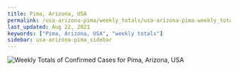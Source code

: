 ```yaml
---
title: Pima, Arizona, USA
permalink: /usa-arizona-pima/weekly_totals/usa-arizona-pima-weekly_totals.html
last_updated: Aug 22, 2021
keywords: ["Pima, Arizona, USA", "weekly totals"]
sidebar: usa-arizona-pima_sidebar
---
```


![Weekly Totals of Confirmed Cases for Pima, Arizona, USA](/covid_tracker/images/graphs/usa-arizona-pima-weekly_totals_graph.png)
